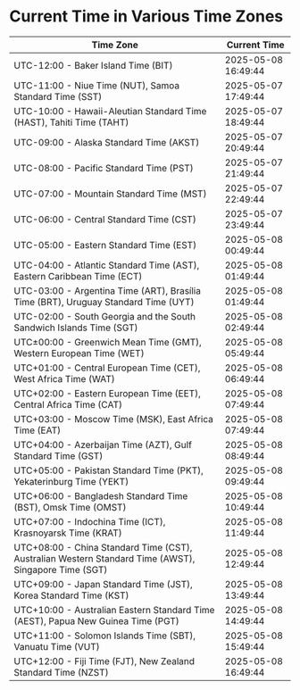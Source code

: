 # Current Time in Various Time Zones

| Time Zone | Current Time |
|-----------|--------------|
| UTC-12:00 - Baker Island Time (BIT) | 2025-05-08 16:49:44 |
| UTC-11:00 - Niue Time (NUT), Samoa Standard Time (SST) | 2025-05-07 17:49:44 |
| UTC-10:00 - Hawaii-Aleutian Standard Time (HAST), Tahiti Time (TAHT) | 2025-05-07 18:49:44 |
| UTC-09:00 - Alaska Standard Time (AKST) | 2025-05-07 20:49:44 |
| UTC-08:00 - Pacific Standard Time (PST) | 2025-05-07 21:49:44 |
| UTC-07:00 - Mountain Standard Time (MST) | 2025-05-07 22:49:44 |
| UTC-06:00 - Central Standard Time (CST) | 2025-05-07 23:49:44 |
| UTC-05:00 - Eastern Standard Time (EST) | 2025-05-08 00:49:44 |
| UTC-04:00 - Atlantic Standard Time (AST), Eastern Caribbean Time (ECT) | 2025-05-08 01:49:44 |
| UTC-03:00 - Argentina Time (ART), Brasília Time (BRT), Uruguay Standard Time (UYT) | 2025-05-08 01:49:44 |
| UTC-02:00 - South Georgia and the South Sandwich Islands Time (SGT) | 2025-05-08 02:49:44 |
| UTC±00:00 - Greenwich Mean Time (GMT), Western European Time (WET) | 2025-05-08 05:49:44 |
| UTC+01:00 - Central European Time (CET), West Africa Time (WAT) | 2025-05-08 06:49:44 |
| UTC+02:00 - Eastern European Time (EET), Central Africa Time (CAT) | 2025-05-08 07:49:44 |
| UTC+03:00 - Moscow Time (MSK), East Africa Time (EAT) | 2025-05-08 07:49:44 |
| UTC+04:00 - Azerbaijan Time (AZT), Gulf Standard Time (GST) | 2025-05-08 08:49:44 |
| UTC+05:00 - Pakistan Standard Time (PKT), Yekaterinburg Time (YEKT) | 2025-05-08 09:49:44 |
| UTC+06:00 - Bangladesh Standard Time (BST), Omsk Time (OMST) | 2025-05-08 10:49:44 |
| UTC+07:00 - Indochina Time (ICT), Krasnoyarsk Time (KRAT) | 2025-05-08 11:49:44 |
| UTC+08:00 - China Standard Time (CST), Australian Western Standard Time (AWST), Singapore Time (SGT) | 2025-05-08 12:49:44 |
| UTC+09:00 - Japan Standard Time (JST), Korea Standard Time (KST) | 2025-05-08 13:49:44 |
| UTC+10:00 - Australian Eastern Standard Time (AEST), Papua New Guinea Time (PGT) | 2025-05-08 14:49:44 |
| UTC+11:00 - Solomon Islands Time (SBT), Vanuatu Time (VUT) | 2025-05-08 15:49:44 |
| UTC+12:00 - Fiji Time (FJT), New Zealand Standard Time (NZST) | 2025-05-08 16:49:44 |
